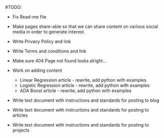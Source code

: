 
#TODO:

- Fix Read-me file
- Make pages share-able so that we can share content on various social media in order to generate interest.
- Write Privacy Policy and link
- Write Terms and conditions and link
- Make sure 404 Page not found looks alright...
- Work on adding content
  - Linear Regression article - rewrite, add python with examples
  - Logistic Regression article - rewrite, add python with examples
  - ADA Boost article - rewrite, add python with examples

- Write text document with instructions and standards for posting to blog
- Write text document with instructions and standards for posting to articles
- Write text document with instructions and standards for posting to projects

